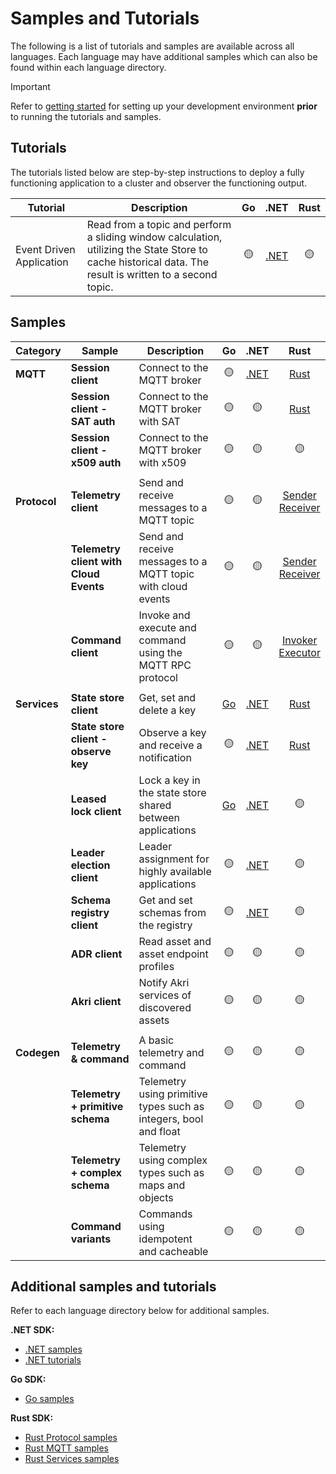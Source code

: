 # Samples and Tutorials

The following is a list of tutorials and samples are available across all languages. Each language may have additional samples which can also be found within each language directory.

> [!IMPORTANT]
> Refer to [getting started](/README.md#getting-started) for setting up your development environment **prior** to running the tutorials and samples.

## Tutorials

The tutorials listed below are step-by-step instructions to deploy a fully functioning application to a cluster and observer the functioning output.

| Tutorial | Description | Go | .NET | Rust |
|-|-|:-:|:-:|:-:|
| Event Driven Application | Read from a topic and perform a sliding window calculation, utilizing the State Store to cache historical data. The result is written to a second topic. | :yellow_circle: | [.NET](/dotnet/tutorials/EventDrivenApp) | :yellow_circle: |


## Samples

|Category | Sample | Description | Go | .NET | Rust |
|-|-|-|:-:|:-:|:-:|
| **MQTT** | **Session client** | Connect to the MQTT broker | :yellow_circle: | [.NET](/dotnet/samples/SessionClientConnectionManagementSample) | [Rust](https://github.com/Azure/iot-operations-sdks/blob/main/rust/azure_iot_operations_mqtt/examples/simple_sample.rs) |
|| **Session client - SAT auth** | Connect to the MQTT broker with SAT | :yellow_circle: | :yellow_circle: | [Rust](https://github.com/Azure/iot-operations-sdks/blob/main/rust/azure_iot_operations_mqtt/examples/sat_auth_sample.rs) |
|| **Session client - x509 auth** | Connect to the MQTT broker with x509 | :yellow_circle: | :yellow_circle: | :yellow_circle: |
||
| **Protocol** | **Telemetry client** | Send and receive messages to a MQTT topic | :yellow_circle: | :yellow_circle: | [Sender](https://github.com/Azure/iot-operations-sdks/blob/main/rust/azure_iot_operations_protocol/examples/simple_telemetry_sender_sample.rs)</br>[Receiver](https://github.com/Azure/iot-operations-sdks/blob/main/rust/azure_iot_operations_protocol/examples/simple_telemetry_receiver_sample.rs) |
|| **Telemetry client with Cloud Events** | Send and receive messages to a MQTT topic with cloud events | :yellow_circle: | :yellow_circle: | [Sender](https://github.com/Azure/iot-operations-sdks/blob/main/rust/azure_iot_operations_protocol/examples/simple_telemetry_sender_sample.rs)</br>[Receiver](https://github.com/Azure/iot-operations-sdks/blob/main/rust/azure_iot_operations_protocol/examples/simple_telemetry_receiver_sample.rs)  |
|| **Command client** | Invoke and execute and command using the MQTT RPC protocol | :yellow_circle: | :yellow_circle: | [Invoker](https://github.com/Azure/iot-operations-sdks/blob/main/rust/azure_iot_operations_protocol/examples/simple_rpc_invoker_sample.rs)</br>[Executor](https://github.com/Azure/iot-operations-sdks/blob/main/rust/azure_iot_operations_protocol/examples/simple_rpc_executor_sample.rs) |
||
| **Services** | **State store client** | Get, set and delete a key | [Go](https://github.com/Azure/iot-operations-sdks/tree/main/go/samples/statestore) | [.NET](/dotnet/samples/StateStoreClientSample) | [Rust](https://github.com/Azure/iot-operations-sdks/blob/main/rust/azure_iot_operations_services/examples/state_store_client.rs) |
|| **State store client - observe key** | Observe a key and receive a notification | :yellow_circle: | [.NET](/dotnet/samples/StateStoreObserveKeySample) | [Rust](https://github.com/Azure/iot-operations-sdks/blob/main/rust/azure_iot_operations_services/examples/state_store_client.rs) |
|| **Leased lock client** | Lock a key in the state store shared between applications | [Go](https://github.com/Azure/iot-operations-sdks/tree/main/go/samples/leasedlock) | [.NET](/dotnet/samples/LeasedLockSample) | :yellow_circle: |
|| **Leader election client** | Leader assignment for highly available applications | :yellow_circle: | [.NET](/dotnet/samples/PassiveReplicationSample) | :yellow_circle: |
|| **Schema registry client** | Get and set schemas from the registry | :yellow_circle: | [.NET](/dotnet/samples/SchemaRegistrySample) | :yellow_circle: |
|| **ADR client** | Read asset and asset endpoint profiles | :yellow_circle: | :yellow_circle: | :yellow_circle: |
|| **Akri client** | Notify Akri services of discovered assets | :yellow_circle: | :yellow_circle: | :yellow_circle: |
||
| **Codegen** | **Telemetry & command** | A basic telemetry and command | :yellow_circle: | :yellow_circle: | :yellow_circle: |
|| **Telemetry + primitive schema** | Telemetry using primitive types such as integers, bool and float | :yellow_circle: | :yellow_circle: | :yellow_circle: |
|| **Telemetry + complex schema** | Telemetry using complex types such as maps and objects | :yellow_circle: | :yellow_circle: | :yellow_circle: |
|| **Command variants** | Commands using idempotent and cacheable | :yellow_circle: | :yellow_circle: | :yellow_circle: |

## Additional samples and tutorials

Refer to each language directory below for additional samples.

**.NET SDK:**

* [.NET samples](/dotnet/samples)
* [.NET tutorials](/dotnet/tutorials)

**Go SDK:**

* [Go samples](/go/samples)

**Rust SDK:**

* [Rust Protocol samples](/rust/azure_iot_operations_protocol/examples/)
* [Rust MQTT samples](/rust/azure_iot_operations_mqtt/examples/)
* [Rust Services samples](/rust/azure_iot_operations_services/examples/)
